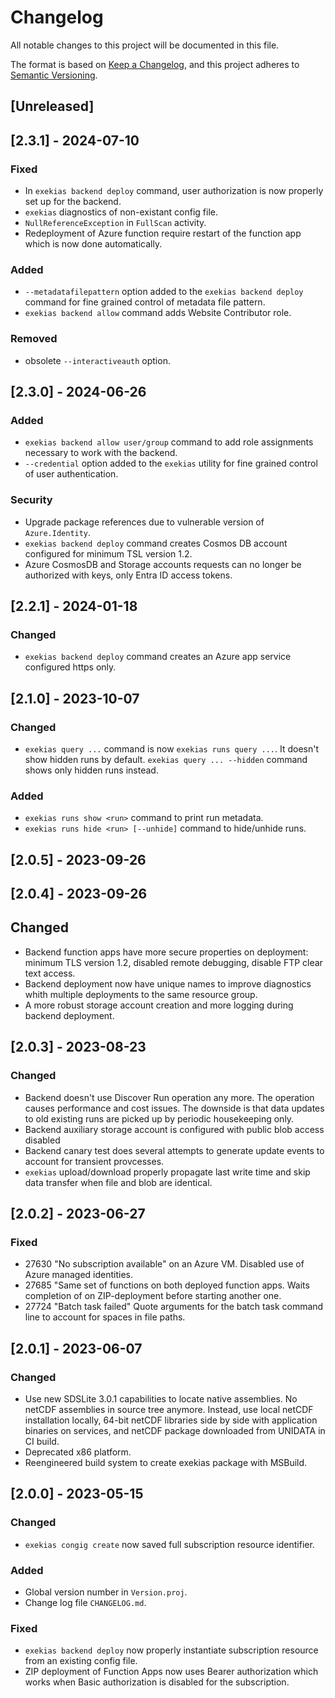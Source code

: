 # Changelog

All notable changes to this project will be documented in this file.

The format is based on [Keep a Changelog](https://keepachangelog.com/en/1.0.0/),
and this project adheres to [Semantic Versioning](https://semver.org/spec/v2.0.0.html).

## [Unreleased]


## [2.3.1] - 2024-07-10

### Fixed
- In `exekias backend deploy` command, user authorization is now properly set up for the backend.
- `exekias` diagnostics of non-existant config file.
- `NullReferenceException` in `FullScan` activity.
- Redeployment of Azure function require restart of the function app which is now done automatically.

### Added
- `--metadatafilepattern` option added to the `exekias backend deploy` command for fine grained control of metadata file pattern.
- `exekias backend allow` command adds Website Contributor role.

### Removed
- obsolete `--interactiveauth` option.


## [2.3.0] - 2024-06-26

### Added
- `exekias backend allow user/group` command to add role assignments necessary to work with the backend.
- `--credential` option added to the `exekias` utility for fine grained control of user authentication.

### Security
- Upgrade package references due to vulnerable version of `Azure.Identity`.
- `exekias backend deploy` command creates Cosmos DB account configured for minimum TSL version 1.2.
- Azure CosmosDB and Storage accounts requests can no longer be authorized with keys, only Entra ID access tokens.


## [2.2.1] - 2024-01-18

### Changed
- `exekias backend deploy` command creates an Azure app service configured https only.

## [2.1.0] - 2023-10-07

### Changed
- `exekias query ...` command is now `exekias runs query ...`.
  It doesn't show hidden runs by default.
  `exekias query ... --hidden` command shows only hidden runs instead.

### Added
- `exekias runs show <run>` command to print run metadata.
- `exekias runs hide <run> [--unhide]` command to hide/unhide runs.


## [2.0.5] - 2023-09-26
## [2.0.4] - 2023-09-26

## Changed
- Backend function apps have more secure properties on deployment: minimum TLS version 1.2, disabled remote debugging, disable FTP clear text access.
- Backend deployment now have unique names to improve diagnostics whith multiple deployments to the same resource group.
- A more robust storage account creation and more logging during backend deployment.

## [2.0.3] - 2023-08-23

### Changed
- Backend doesn't use Discover Run operation any more. The operation causes performance and cost issues.
  The downside is that data updates to old existing runs are picked up by periodic housekeeping only.
- Backend auxiliary storage account is configured with public blob access disabled
- Backend canary test does several attempts to generate update events to account for transient provcesses.
- `exekias` upload/download properly propagate last write time and skip data transfer when
  file and blob are identical.

## [2.0.2] - 2023-06-27

### Fixed
- 27630 "No subscription available" on an Azure VM. Disabled use of Azure managed identities.
- 27685 "Same set of functions on both deployed function apps. Waits completion of on ZIP-deployment before starting another one.
- 27724 "Batch task failed" Quote arguments for the batch task command line to account for spaces in file paths.

## [2.0.1] - 2023-06-07

### Changed
- Use new SDSLite 3.0.1 capabilities to locate native assemblies.
  No netCDF assemblies in source tree anymore. Instead, use local netCDF installation locally,
  64-bit netCDF libraries side by side with application binaries on services,
  and netCDF package downloaded from UNIDATA in CI build.
- Deprecated x86 platform.
- Reengineered build system to create exekias package with MSBuild.

## [2.0.0] - 2023-05-15

### Changed
- `exekias congig create` now saved full subscription resource identifier.

### Added
- Global version number in `Version.proj`.
- Change log file `CHANGELOG.md`.

### Fixed
- `exekias backend deploy` now properly instantiate subscription resource from an existing config file.
- ZIP deployment of Function Apps now uses Bearer authorization which works when Basic authorization is disabled for the subscription.
